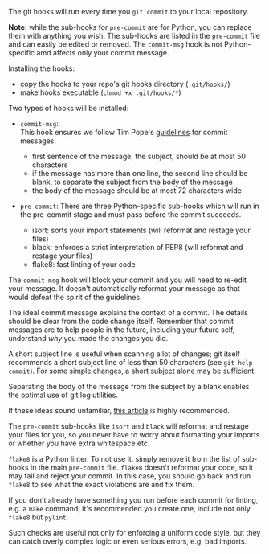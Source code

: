 The git hooks will run every time you `git commit` to your local repository.

**Note:** while the sub-hooks for `pre-commit` are for Python, you can replace them with anything you wish.  The sub-hooks are listed in the `pre-commit` file and can easily be edited or removed.  The `commit-msg` hook is not Python-specific amd affects only your commit message.

Installing the hooks:
- copy the hooks to your repo's git hooks directory (`.git/hooks/`)
- make hooks executable (`chmod +x .git/hooks/*`)

Two types of hooks will be installed:

- `commit-msg`:  
  This hook ensures we follow Tim Pope's [guidelines](https://tbaggery.com/2008/04/19/a-note-about-git-commit-messages.html) for commit messages:
  - first sentence of the message, the subject, should be at most 50 characters
  - if the message has more than one line, the second line should be blank, to separate the subject from the body of the message
  - the body of the message should be at most 72 characters wide
  
- `pre-commit`:
  There are three Python-specific sub-hooks which will run in the pre-commit stage and must pass before the commit succeeds.
  - isort: sorts your import statements (will reformat and restage your files)
  - black: enforces a strict interpretation of PEP8 (will reformat and restage your files)
  - flake8: fast linting of your code

The `commit-msg` hook will block your commit and you will need to re-edit your message.  It doesn't automatically reformat your message as that would defeat the spirit of the guidelines.

The ideal commit message explains the context of a commit.  The details should be clear from the code change itself.  Remember that commit messages are to help people in the future, including your future self, understand *why* you made the changes you did.

A short subject line is useful when scanning a lot of changes; git itself recommends a short subject line of less than 50 characters (see `git help commit`).  For some simple changes, a short subject alone may be sufficient.

Separating the body of the message from the subject by a blank enables the optimal use of git log utilities.

If these ideas sound unfamiliar, [this article](https://chris.beams.io/posts/git-commit/) is highly recommended.

The `pre-commit` sub-hooks like `isort` and `black` will reformat and restage your files for you, so you never have to worry about formatting your imports or whether you have extra whitespace etc.

`flake8` is a Python linter.  To not use it, simply remove it from the list of sub-hooks in the main `pre-commit` file.  `flake8` doesn't reformat your code, so it may fail and reject your commit.  In this case, you should go back and run `flake8` to see what the exact violations are and fix them.

If you don't already have something you run before each commit for linting, e.g. a `make` command, it's recommended you create one, include not only `flake8` but `pylint`.

Such checks are useful not only for enforcing a uniform code style, but they can catch overly complex logic or even serious errors, e.g. bad imports.
